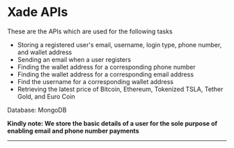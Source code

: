 # Xade APIs

These are the APIs which are used for the following tasks

- Storing a registered user's email, username, login type, phone number, and wallet address
- Sending an email when a user registers
- Finding the wallet address for a corresponding phone number
- Finding the wallet address for a corresponding email address
- Find the username for a corresponding wallet address
- Retrieving the latest price of Bitcoin, Ethereum, Tokenized TSLA, Tether Gold, and Euro Coin

Database: MongoDB

**Kindly note: We store the basic details of a user for the sole purpose of enabling email and phone number payments**

***
